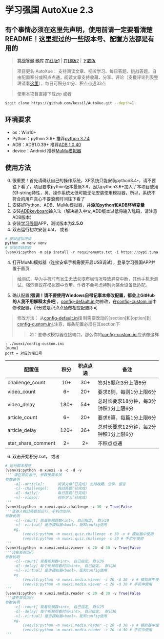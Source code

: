 # 学习强国 AutoXue 2.3

## 有个事情必须在这里先声明，使用前请一定要看清楚README！这里提过的一些版本号、配置方法都是有用的

> **挑战答题 题库** [在线版1](./xuexi/src/md/data-doc.md) | [在线版2](./xuexi/src/md/data-grid.md) | [下载版](./xuexi/src/xls/data-dev.xlsx)

> 项目更名 AutoXue： 支持阅读文章、视听学习、每日答题、挑战答题，自由配置积分或积点点通，阅读文章支持收藏、分享、评论（支援评论列表整理请看[这里](./xuexi/src/json/comments.json)），每日可积分41分、积点点通33点



> 使用本项目直接下载zip 或者
```bash
$:git clone https://github.com/kessil/AutoXue.git --depth=1
```
## 环境要求
* os：Win10+
* Python：python 3.6+ 推荐[python 3.7.4](http://www.python.org/)
* ADB：ADB1.0.39+ 推荐[ADB 1.0.40](./xuexi/src/assets/ADB_1_0_40.7z)
* device：Android 推荐[MuMu模拟器](http://mumu.163.com/)

## 使用方法
0. 很重要！首先请确认自己的操作系统，XP系统只能安装python3.4-，请不要往下看了，项目要求python版本最低3.6，因为python3.6+加入了本项目使用的f-string特性，另、操作系统太低可能无法安装使用模拟器，所以，系统不符合的用户真心不要浪费时间往下看了
1. 安装好Python、ADB、MuMu模拟器，并**添加python和ADB环境变量**
2. 安装[ADBkeyboard](./xuexi/src/assets/ADBKeyboard.apk)输入法（解决输入中文,ADD版本过低将输入乱码，请注意ADB版本）
3. 安装[学习强国](https://www.xuexi.cn/)APP，测试版本为**2.5.0**
4. 双击运行初次安装.bat， 或者
```python
# 安装虚拟环境
python -m venv venv
# 安装项目依赖
(venv)$:python -m pip install -r requirements.txt -i https://pypi.tuna.tsinghua.edu.cn/simple
```
4. 打开MuMu模拟器（连接安卓手机需要开启USB调试），登录学习强国APP并置于首页
> 经测试，华为手机时有发生无法获取布局情况导致异常中断，其他手机未测试。强烈建议在模拟器中食用。作者不会考虑特别为某台设备做适配。

5. 确认配置(**强调！请不要使用Windows自带记事本修改配置，都会上GitHub的人我不用解释太多吧**)，[config-default.ini](./xuexi/config-default.ini)勿修改，在[config-custom.ini](./xuexi/config-custom.ini)中修改配置，积分或是积点点通做相应配置即可
> 修改方法： 从[config-default.ini](./xuexi/config-default.ini)复制需要改动的[section]和[option]到[config-custom.ini](./xuexi/config-custom.ini),注意，每条配置必须在其section下
>> 如：要修改模拟器连接端口，那么你的[config-custom.ini](./xuexi/config-custom.ini)应该像这样
```
; ./xuexi/config-custom.ini
[mumu]
port = 对应的端口号
```


| 配置值          | 积分 | 积点点通 | 备注           |
| ------------------ | :----: | :--------: | ---------------- |
| challenge_count    | 10+  | 30+      | 答对5题积3分上限6分 |
| video_count        | 6+   | 20+      | 要求6则，每则1分上限6分      |
| video_delay        | 180+ | 54+      | 总时长要求18分钟，每3分钟积1分上限6分 |
| article_count      | 6+   | 20+      | 要求6篇，每篇1分上限6分      |
| article_delay      | 120+ | 36+      | 总时长要求12分钟，每2分钟积1分上限6分 |
| star_share_comment | 2+   | 2+       | 不积点点通  |
6. 双击开始积分.bat， 或者
```python
# 运行脚本程序
(venv)$:python -m xuexi -a -c -d -v
''' 请在首页运行, 参数按需添加
参数说明
    -a[--article]:      阅读文章(已完成) 支持收藏、分享、留言
    -c[--challenge]:    挑战答题(已完成)
    -d[--daily]:        每日答题(已完成)
    -v[--video]:        视听学习(已完成)
'''
(venv)$:python -m xuexi.quiz.challenge -c 30 -v True|False
'''请进入挑战答题后运行，手机也支持，
参数说明
    -c[--count] 挑战答题题数<int>, 自己指定， 默认10
    -v[--virtual] 是否模拟器<bool>，配和config使用
    eg.
        (venv)$:python -m xuexi.quiz.challenge -c 30 -v # 模拟器中使用
        (venv)$:python -m xuexi.quiz.challenge -c 30 # 手机中使用
'''
(venv)$:python -m xuexi.media.viewer -c 20 -d 30 -v True|False
'''请在首页运行
参数说明
    -c[--count] 观看视频数<int>, 自己指定, 默认36
    -d[--delay] 每个视频观看时间<int>, 自己指定， 默认30
    -v[--virtual] 是否模拟器<bool>，配和config使用
    eg.
        (venv)$:python -m xuexi.media.viewer -c 20 -d 30 -v # 模拟器中使用
        (venv)$:python -m xuexi.media.viewer -c 20 -d 30 # 手机中使用 
'''
(venv)$:python -m xuexi.media.reader -c 20 -d 30 -v True|False
'''请在首页运行
参数说明
    -c[--count] 观看视频数<int>, 自己指定, 默认25
    -d[--delay] 每个视频观看时间<int>, 自己指定， 默认30
    -v[--virtual] 是否模拟器<bool>，配和config使用
    eg.
        (venv)$:python -m xuexi.media.reader -c 20 -d 30 -v # 模拟器中使用
        (venv)$:python -m xuexi.media.reader -c 20 -d 30 # 手机中使用 
'''
```
